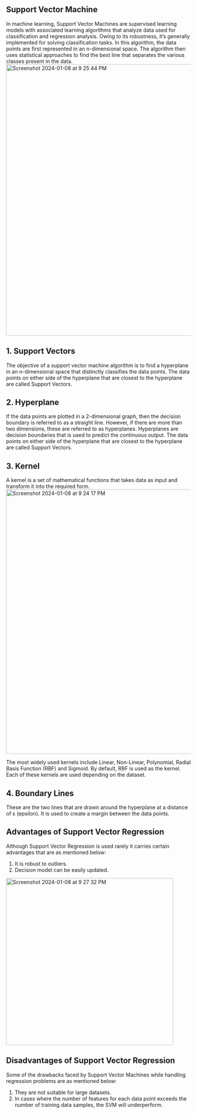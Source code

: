 ## Support Vector Machine
In machine learning, Support Vector Machines are supervised learning models with associated learning algorithms that analyze data used for classification and regression analysis. 
Owing to its robustness, it’s generally implemented for solving classification tasks. In this algorithm, the data points are first represented in an n-dimensional space. The algorithm then uses statistical approaches to find the best line that separates the various classes present in the data.
<img width="741" alt="Screenshot 2024-01-08 at 9 25 44 PM" src="https://github.com/ColleenJung/Social-Network-Ads_SVM/assets/119357849/810ff3c3-0d2e-496b-89df-fd54cf61453b">


## 1. Support Vectors
The objective of a support vector machine algorithm is to find a hyperplane in an n-dimensional space that distinctly classifies the data points. The data points on either side of the hyperplane that are closest to the hyperplane are called Support Vectors. 

## 2. Hyperplane
If the data points are plotted in a 2-dimensional graph, then the decision boundary is referred to as a straight line. However, if there are more than two dimensions, these are referred to as hyperplanes.
Hyperplanes are decision boundaries that is used to predict the continuous output. The data points on either side of the hyperplane that are closest to the hyperplane are called Support Vectors. 

## 3. Kernel
A kernel is a set of mathematical functions that takes data as input and transform it into the required form. 
<img width="722" alt="Screenshot 2024-01-08 at 9 24 17 PM" src="https://github.com/ColleenJung/Social-Network-Ads_SVM/assets/119357849/525c596f-417d-4b4a-9e5b-6aa6d78bf591">

The most widely used kernels include Linear, Non-Linear, Polynomial, Radial Basis Function (RBF) and Sigmoid. By default, RBF is used as the kernel. Each of these kernels are used depending on the dataset.

## 4. Boundary Lines
These are the two lines that are drawn around the hyperplane at a distance of ε (epsilon). It is used to create a margin between the data points.

## Advantages of Support Vector Regression
Although Support Vector Regression is used rarely it carries certain advantages that are as mentioned below:

1. It is robust to outliers.
2. Decision model can be easily updated.
   
<img width="456" alt="Screenshot 2024-01-08 at 9 27 32 PM" src="https://github.com/ColleenJung/Social-Network-Ads_SVM/assets/119357849/2135bd46-2e76-4b3d-a455-7b2f39506f64">

## Disadvantages of Support Vector Regression
Some of the drawbacks faced by Support Vector Machines while handling regression problems are as mentioned below:

1. They are not suitable for large datasets.
2. In cases where the number of features for each data point exceeds the number of training data samples, the SVM will underperform.
